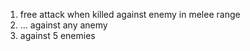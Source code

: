 1. free attack when killed against enemy in melee range
2. ... against any anemy
3. against 5 enemies